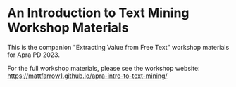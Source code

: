 # An Introduction to Text Mining Workshop Materials

This is the companion "Extracting Value from Free Text" workshop materials for Apra PD 2023.

For the full workshop materials, please see the workshop website: https://mattfarrow1.github.io/apra-intro-to-text-mining/